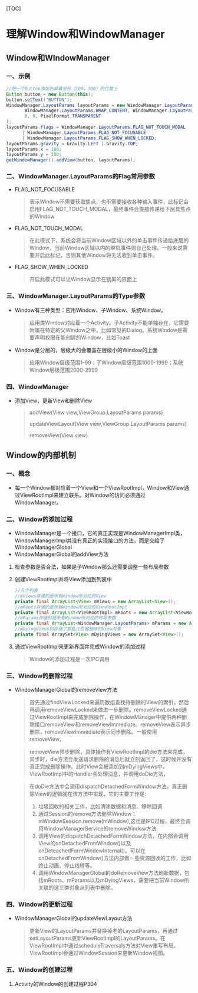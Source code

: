 

[TOC]

# 理解Window和WindowManager

## Window和WIndowManager

### 一、示例

```java
//把一个Button添加到屏幕坐标（100，300）的位置上
Button button = new Button(this);
button.setText("BUTTON");
WindowManager.LayoutParams layoutParams = new WindowManager.LayoutParams(
       WindowManager.LayoutParams.WRAP_CONTENT, WindowManager.LayoutParams.WRAP_CONTENT,
       0, 0, PixelFormat.TRANSPARENT
);
layoutParams.flags = WindowManager.LayoutParams.FLAG_NOT_TOUCH_MODAL
      | WindowManager.LayoutParams.FLAG_NOT_FOCUSABLE
      | WindowManager.LayoutParams.FLAG_SHOW_WHEN_LOCKED;
layoutParams.gravity = Gravity.LEFT | Gravity.TOP;
layoutParams.x = 100;
layoutParams.y = 300;
getWindowManager().addView(button, layoutParams);
```

###  二、WindowManager.LayoutParams的Flag常用参数

* FLAG_NOT_FOCUSABLE

  > 表示Window不需要获取焦点，也不需要接收各种输入事件，此标记会启用FLAG_NOT_TOUCH_MODAL，最终事件会直接传递给下层具焦点的Window

* FLAG_NOT_TOUCH_MODAL

  > 在此模式下，系统会将当前Window区域以外的单击事件传递给底层的Window，当前Window区域以内的单机事件则自己处理。一般来说需要开启此标记，否则其他Window将无法收到单击事件。

* FLAG_SHOW_WHEN_LOCKED

  > 开启此模式可以让Window显示在锁屏的界面上

### 三、WindowManager.LayoutParams的Type参数

* Window有三种类型：应用Window、子Window、系统Window。

  > 应用类Window对应着一个Activity。子Activity不能单独存在，它需要附属在特定的父Window之中，比如常见的Dialog。系统Window是需要声明权限在能创建的Window，比如Toast

* Window是分层的，层级大的会覆盖在层级小的Window的上面

  > 应用Window层级范围1-99；子Window层级范围1000-1999；系统Window层级范围2000-2999

### 四、WindowManager

* 添加View，更新View和删除View

  > addView(View view,ViewGroup.LayoutParams params)
  >
  > updateViewLayout(View view,ViewGroup.LayoutParams params)
  >
  > removeView(View view)

## Window的内部机制

### 一、概念

* 每一个Window都对应着一个View和一个ViewRootImpl，Window和View通过ViewRootImpl来建立联系。对Window的访问必须通过WindowManager。

### 二、Window的添加过程

* WindowManager是一个接口，它的真正实现是WindowManagerImpl类，WindowManagerImpl并没有真正的实现接口的方法，而是交给了WindowManagerGlobal
* WindowManagerGlobal的addView方法

1. 检查参数是否合法，如果是子Window那么还需要调整一些布局参数

2. 创建ViewRootImpl并将View添加到列表中

   ```java
   //几个列表
   //mViews存储的是所有Window所对应的View
   private final ArrayList<View> mViews = new ArrayList<View>();
   //mRoots存储的是所有Window所对应的ViewRootImpl
   private final ArrayList<ViewRootImpl> mRoots = new ArrayList<ViewRootImpl>();
   //mParams存储的是所有Window所对应的布局参数
   private final ArrayList<WindowManager.LayoutParams> mParams = new ArrayList<WindowManager.LayoutParams>();
   //mDyingViews则存储了那些正在被删除的View对象
   private final ArraySet<View> mDyingViews = new ArraySet<View>();
   ```

3. 通过ViewRootImpl来更新界面并完成Window的添加过程

   > Window的添加过程是一次IPC调用

### 三、Window的删除过程

* WindowManagerGlobal的removeView方法

  > 首先通过findViewLocked来遍历数组查找待删除的View的索引，然后再调用removeViewLocked来做进一步删除。removeViewLocked通过ViewRootImpl来完成删除操作，在WindowManager中提供两种删除接口removeView和removeViewImmediate。removeView表示异步删除，removeViewImmediate表示同步删除。一般使用removeView。

  > removeView异步删除，具体操作有ViewRootImpl的die方法来完成，异步时，die方法会发送请求删除的消息后就立刻返回了，这时候并没有真正完成删除操作。此时View会被添加到mDyingViews中。ViewRootImpl中的Handler会处理消息，并调用doDie方法，

  > 在doDie方法中会调用dispatchDetachedFormWindow方法，真正删除View的逻辑就在该方法中实现，它的主要工作是:
  >
  >   1. 垃圾回收的相关工作，比如清除数据和消息、移除回调
  >   2. 通过Session的remove方法删除Window：mWindowSession.remove(mWindow),这也是IPC过程，最终会调用WindowManagerService的removeWindow方法
  >   3. 调用View的dispatchDetachedFormWindow方法，在内部会调用View的onDetachedFromWindow()以及onDeteachedFormWindowInternal()。可以在onDetachedFromWindow()方法内部做一些资源回收的工作，比如终止动画、停止线程等。
  >   4. 调用WindowManagerGlobal的doRemoveView方法刷新数据，包括mRoots、mParams以及mDyingViews，需要把当前Window所关联的这三类对象从列表中删除。


### 四、Window的更新过程

* WindowManagerGlobal的updateViewLayout方法

  > 更新View的LayoutParams并替换掉老的LayoutParams，再通过setLayoutParams更新ViewRootImpl的LayoutParams。在ViewRootImpl中通过scheduleTraversals方法对View重写布局。ViewRootImpl会通过WindowSession来更新Window视图。

### 五、Window的创建过程

1. Activity的Window的创建过程P304